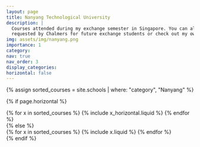 ```yaml
---
layout: page
title: Nanyang Technological University
description: |
  Courses attended during my exchange semester in Singapore. You can also read my official exchange report
  requested by Chalmers for future exchange students or check out my own, less official, travel report.
img: assets/img/nanyang.png
importance: 1
category:
nav: true
nav_order: 3
display_categories:
horizontal: false
---
```

<!-- markdownlint-disable MD033 -->
<div class="education">
<!-- Display projects without categories -->

{% assign sorted_courses = site.schools | where: "category", "Nanyang" %}

  <!-- Generate cards for each project -->

{% if page.horizontal %}

  <div class="container">
    <div class="row row-cols-1 row-cols-md-2">
    {% for x in sorted_courses %}
      {% include x_horizontal.liquid %}
    {% endfor %}
    </div>
  </div>
{% else %}
  <div class="row row-cols-1 row-cols-md-3">
    {% for x in sorted_courses %}
      {% include x.liquid %}
    {% endfor %}
  </div>
{% endif %}
</div>
